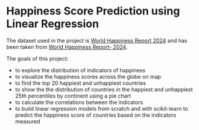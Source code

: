 # Happiness Score Prediction using Linear Regression
The dataset used in the project is [World Happiness Report 2024](https://worldhappiness.report/) and has been taken from [World Happiness Report- 2024](https://www.kaggle.com/datasets/jainaru/world-happiness-report-2024-yearly-updated?select=World-happiness-report-updated_2024.cs).

The goals of this project:
* to explore the distribution of indicators of happiness
* to visualize the happiness scores across the globe on map
* to find the top 20 happiest and unhappiest countries
* to show the the distribution of countries in the happiest and unhappiest 25th percentiles by continent using a pie chart
* to calculate the correlations between the indicators
* to build linear regression models from scratch and with scikit-learn to predict the happiness score of countries based on the indicators measured
